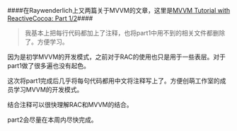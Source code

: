 ####在Raywenderlich上又两篇关于MVVM的文章，这里是[MVVM Tutorial with ReactiveCocoa: Part 1/2](http://www.raywenderlich.com/74106/mvvm-tutorial-with-reactivecocoa-part-1)####

> 我基本上把每行代码都加上了注释，也将part1中用不到的相关文件都删除了。方便学习。

因为是初学MVVM的开发模式，之前对于RAC的使用也只是用于一些表层。对于part1做了很多遍也没有起色。

这次将part1完成后几乎将每句代码都用中文将注释写上了。方便创萌工作室的成员学习MVVM的开发模式。

结合注释可以很快理解RAC和MVVM的结合。

part2会尽量在本周内尽快完成。